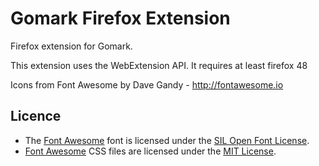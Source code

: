# Gomark Firefox Extension

Firefox extension for Gomark.

This extension uses the WebExtension API. It requires at least firefox 48

Icons from Font Awesome by Dave Gandy - http://fontawesome.io

## Licence

* The [Font Awesome](http://fortawesome.github.com/Font-Awesome) font is
  licensed under the [SIL Open Font License](http://scripts.sil.org/OFL).
* [Font Awesome](http://fortawesome.github.com/Font-Awesome) CSS files are
  licensed under the
  [MIT License](http://opensource.org/licenses/mit-license.html).
